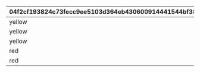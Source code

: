 |04f2cf193824c73fecc9ee5103d364eb430600914441544bf3846261e7fbf947|8987386d8291fe45f5b3fd4a790873ce0bf3903e8ab2bbaa5be0f00f16f5d058|36fccccc069ce38c148917a7fb7232c783cf4f111c7b30b666f5a60077512f21|
| --- | --- | --- |
|yellow|1|1|
|yellow|1|2|
|yellow|1|3|
|red|2|4|
|red|2|5|
